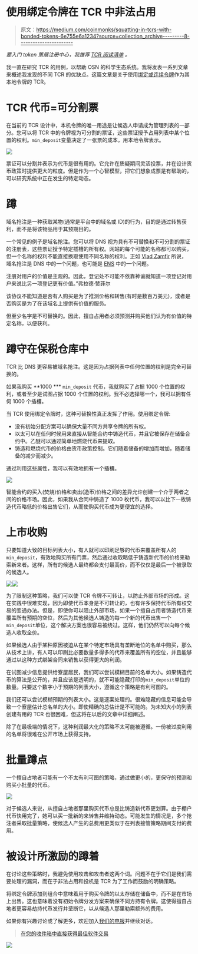 # 使用绑定令牌在 TCR 中非法占用

> 原文：<https://medium.com/coinmonks/squatting-in-tcrs-with-bonded-tokens-6e755e6a1234?source=collection_archive---------8----------------------->

*要入门 token 策展注册中心，我推荐* [*TCR 阅读清单*](/@tokencuratedregistry/the-token-curated-registry-whitepaper-bd2fb29299d6) *。*

我一直在研究 TCR 的用例，以帮助 OSN 的科学生态系统。我将发表一系列文章来概述我发现的不同 TCR 的优缺点。这篇文章是关于使用[绑定或连续令牌](/@simondlr/tokens-2-0-curved-token-bonding-in-curation-markets-1764a2e0bee5)作为其本地令牌的 TCR。

# TCR 代币=可分割票

在当前的 TCR 设计中，本机令牌的唯一用途是让候选人申请成为管理列表的一部分。您可以将 TCR 中的令牌视为可分割的票证，这些票证授予占用列表中某个位置的权利。`min_deposit`变量决定了一张票的成本，用本地令牌表示。

![](img/0b24b93a164981ee7056d1c56c65bef9.png)

票证可以分割并表示为代币是很有用的。它允许在质疑期间灵活投票，并在设计货币政策时提供更大的粒度。但是作为一个心智模型，把它们想象成票是有帮助的，可以研究系统中正在发生的特定动态。

# 蹲

域名抢注是一种获取某物(通常是平台中的域名或 ID)的行为，目的是通过转售获利，而不是将该物品用于其预期目的。

一个常见的例子是域名抢注。您可以将 DNS 视为具有不可替换和不可分割的票证的注册表，这些票证授予特定插槽的所有权。网站的每个可能的名称都可以购买，但一个名称的权利不能直接换取使用不同名称的权利。正如 [Vlad Zamfir](/@Vlad_Zamfir/my-take-on-blockchain-name-registries-30ce6a680dfb) 所说，域名抢注是 DNS 中的一个问题，也可能是 [ENS](https://ens.domains/) 中的一个问题。

注册对用户的价值是主观的。因此，登记处不可能不依靠神谕就知道一项登记对用户来说比另一项登记更有价值。”弗拉德·赞菲尔

该协议不能知道是否有人购买是为了推测价格和转售(有时是数百万美元)，或者是否购买是为了在该域名上提供有价值的服务。

但至少名字是不可替换的。因此，擅自占用者必须预测并购买他们认为有价值的特定名称，以便获利。

# 蹲守在保税仓库中

TCR 比 DNS 更容易被域名抢注。这是因为占据列表中任何位置的权利是完全可替换的。

如果我购买 **1000 *** `min_deposit` 代币，我就购买了占据 1000 个位置的权利，或者至少是试图占据 1000 个位置的权利。我不必选择哪一个，我可以拥有任何 1000 个插槽。

当 TCR 使用绑定令牌时，这种可替换性真正发挥了作用。使用绑定令牌:

*   没有初始分配方案可以确保大量不同方共享令牌的所有权。
*   以太可以在任何时候用来直接从智能合约中铸造代币，并且它被保存在储备合约中。乙醚可以通过简单地燃烧代币来提取。
*   铸造和燃烧代币的价格由货币政策控制。它们随着储备的增加而增加，随着储备的减少而减少。

通过利用这些属性，我可以有效地拥有一个插槽。

![](img/8e3808e56392f7f27acf0cab2ac93594.png)

智能合约的买入(焚烧)价格和卖出(造币)价格之间的差异允许创建一个介于两者之间的价格市场。因此，如果我从合同中铸造了 1000 枚代币，我可以以比下一枚铸造代币略低的价格出售它们，从而使购买代币成为更便宜的选择。

# 上市收购

只要知道大致的目标列表大小，有人就可以印刷足够的代币来覆盖所有人的`min_deposit`，有效地购买所有门票，然后通过收取略低于铸造新代币的价格来勒索新来者。这样，所有的候选人最终都会支付最高价，而不仅仅是最后一个被录取的候选人。

![](img/36d739baed6e06569f4dd1897a90e986.png)![](img/06def84d4aeb63083d7f1560b96fa3de.png)

为了限制这种策略，我们可以使 TCR 令牌不可转让，以防止外部市场的形成。这在实践中很难实现，因为即使代币本身是不可转让的，也有许多保持代币所有权交易的变通办法。但是，即使你可以阻止外部市场，如果一个擅自占用者铸造代币来覆盖所有预期的空位，然后为其他候选人铸造的每一个新的代币出售一个`min_deposit`单位，这个解决方案也很容易被绕过。这样，他们仍然可以向每个候选人收取全价。

如果候选人由于某种原因被迫从在某个特定市场具有垄断地位的名单中购买，那么从技术上讲，有人可以印刷比必要数量多得多的代币来覆盖所有的空位，并且能够通过以这种方式绑架合同来销售以获得更大的利润。

在试图减少信息提供给寮屋居民，我们可以尝试模糊目前的名单大小。如果铸造代币的算法是公开的，并且应该是透明的，就不可能隐藏打印的`min_deposit`单位的数量。只要这个数字小于预期的列表大小，遵循这个策略是有利可图的。

我们还可以尝试模糊预期的列表大小。这是逐案处理的。很难隐藏的信息可能会导致一个寮屋估计总名单的大小。即使精确的总估计是不可能的。为未知大小的列表创建有用的 TCR 也很困难，但这将在以后的文章中详细阐述。

除了在最极端的情况下，这种利润最大化的策略不太可能被遵循。一份被过度利用的名单将很难在公开市场上获得支持。

# 批量蹲点

一个擅自占地者可能有一个不太有利可图的策略，通过做更小的，更保守的预测和购买小批量的代币。

![](img/8eb90cedcaaf91e2a4108c530909656f.png)

对于候选人来说，从擅自占地者那里购买代币总是比铸造新代币更划算。由于棚户代币快用完了，她可以买一批新的来转售并维持动态。可能发生的情况是，多个抢注者采取批量策略，使候选人产生的总费用更类似于在列表接管策略期间支付的费用。

# 被设计所激励的蹲着

在讨论这些策略时，我避免使用攻击和攻击者这两个词。问题不在于它们是我们需要处理的漏洞，而在于非法占用和投机是 TCR 为了工作而鼓励的明确策略。

将绑定令牌添加到组合中意味着用于购买令牌的以太存储在储备中，而不是在市场上出售。这也意味着没有初始令牌分发方案来确保不同方持有令牌。这使得擅自占地者更容易劫持代币发行并垄断它，以从候选人那里勒索额外的费用。

如果你有兴趣讨论或了解更多，欢迎加入[我们的电报](https://t.me/OSNglobal)并继续对话。

> [在您的收件箱中直接获得最佳软件交易](https://coincodecap.com/?utm_source=coinmonks)

[![](img/7c0b3dfdcbfea594cc0ae7d4f9bf6fcb.png)](https://coincodecap.com/?utm_source=coinmonks)